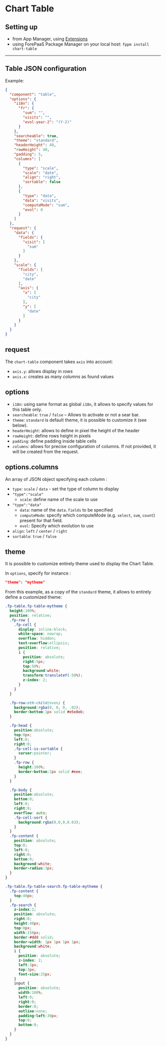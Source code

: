 # Chart Table

## Setting up

* from App Manager, using [Extensions](/en/product/app-manager/extensions/index)
* using ForePaaS Package Manager on your local host: `fppm install chart-table`

---
## Table JSON configuration

Example:
```json
{
  "component": "table",
  "options": {
    "i18n": {
      "fr": {
        "sum": "",
        "visits": "",
        "evol-year-2": "(Y-2)"
      }
    },
    "searcheable": true,
    "theme": "standard",
    "headerHeight": 40,
    "rowHeight": 40,
    "padding": 5,
    "columns": [
      {
        "type": "scale",
        "scale": "date",
        "align": "right",
        "sortable": false
      },
      {
        "type": "data",
        "data": "visits",
        "computeMode": "sum",
        "evol": 0
      }
    ]
  },
  "request": {
    "data": {
      "fields": {
        "visit": [
          "sum"
        ]
      }
    },
    "scale": {
      "fields": [
        "city",
        "date"
      ],
      "axis": {
        "x": [
          "city"
        ],
        "y": [
          "date"
        ]
      }
    }
  }
}
```

## request

The `chart-table` component takes `axis` into account:
* `axis.y`: allows display in *rows*
* `axis.x`: creates as many *columns* as found values

## options

* `i18n`: using same format as global `i18n`, it allows to specify values for this table only.
* `searcheable`: `true` / `false` – Allows to activate or not a sear bar.
* `theme`: `standard` is default theme, it is possible to customize it (see below).
* `headerHeight`: allows to define in pixel the height of the header
* `rowHeight`: define rows height in pixels
* `padding`: define padding inside table cells
* `columns`: allows for precise configuration of columns. 
If not provided, it will be created from the request.

## options.columns

An array of JSON object specifying each column :
* `type`: `scale` / `data` - set the type of column to display
* `"type":"scale"`
  * `scale`: define name of the scale to use
* `"type":"data"`
  * `data`: name of the `data.fields` to be specified
  * `computeMode`: specify which computeMode (e.g. `select`, `sum`, `count`) present for that field.
  * `evol`: Specify which evolution to use
* `align`: `left` / `center` / `right`
* `sortable`: `true` / `false` 


## theme

It is possible to customize entirely theme used to display the Chart Table.

In `options`, specify for instance :
```json
"theme": "mytheme"
```

From this example, as a copy of the `standard` theme, it allows to entirely define a customized theme:

```css
.fp-table.fp-table-mytheme {
  height:100%;
  position: relative;
  .fp-row {
    .fp-cell {
      display: inline-block;
      white-space: nowrap;
      overflow: hidden;
      text-overflow:ellipsis;
      position: relative;
      i {
        position: absolute;
        right:5px;
        top:50%;
        background:white;
        transform:translateY(-50%);
        z-index: 2;
      }
    }
  }

  .fp-row:nth-child(even) {
    background:rgba(0, 0, 0, .02);
    border-bottom:1px solid #e5e8eb;
  }

  .fp-head {
    position:absolute;
    top:0px;
    left:0;
    right:0;
    .fp-cell-is-sortable {
      cursor:pointer;
    }
    .fp-row {
      height:100%;
      border-bottom:2px solid #eee;
    }
  }

  .fp-body {
    position:absolute;
    bottom:0;
    left:0;
    right:0;
    overflow: auto;
    .fp-cell-sort {
      background:rgba(0,0,0,0.03);
    }
  }
  .fp-content {
    position: absolute;
    top:0;
    left:0;
    right:0;
    bottom:0;
    background:white;
    border-radius:3px;
  }
}

.fp-table.fp-table-search.fp-table-mytheme {
  .fp-content {
    top:40px;
  }
  .fp-search {
    z-index:2;
    position: absolute;
    right:0;
    height:40px;
    top:0px;
    width:150px;
    border:#ddd solid;
    border-width: 1px 1px 1px 1px;
    background:white;
    i {
      position: absolute;
      z-index: 2;
      left:3px;
      top:3px;
      font-size:25px;
    }
    input {
      position: absolute;
      width:100%;
      left:0;
      right:0;
      border:0;
      outline:none;
      padding-left:30px;
      top:0;
      bottom:0;
    }
  }
}
```
